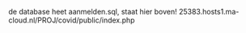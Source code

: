de database heet aanmelden.sql, staat hier boven!
25383.hosts1.ma-cloud.nl/PROJ/covid/public/index.php
